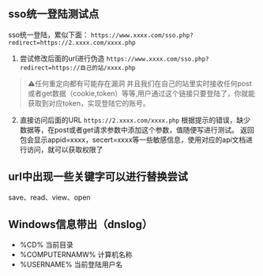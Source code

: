 ## sso统一登陆测试点
sso统一登陆，累似下面：
`https://www.xxxx.com/sso.php?redirect=https://2.xxxx.com/xxxx.php`
1. 尝试修改后面的url进行伪造
`https://www.xxxx.com/sso.php?redirect=https://自己的站/xxxx.php`
> ⚠️任何重定向都有可能存在漏洞
并且我们在自己的站里实时接收任何post或者get数据（cookie,token）等等,用户通过这个链接只要登陆了，你就能获取到对应token，实现登陆它的账号。
2. 直接访问后面的URL
`https://2.xxxx.com/xxxx.php`
根据提示的错误，缺少数据等，在post或者get请求参数中添加这个参数，值随便写进行测试。
返回包会显示appid=xxxx，secert=xxxx等一些敏感信息，使用对应的api文档进行访问，就可以获取权限了

## url中出现一些关键字可以进行替换尝试
save、read、view、open

## Windows信息带出（dnslog）
- %CD%				当前目录  
- %COMPUTERNAMW%	计算机名称  
- %USERNAME%		当前登陆用户名  